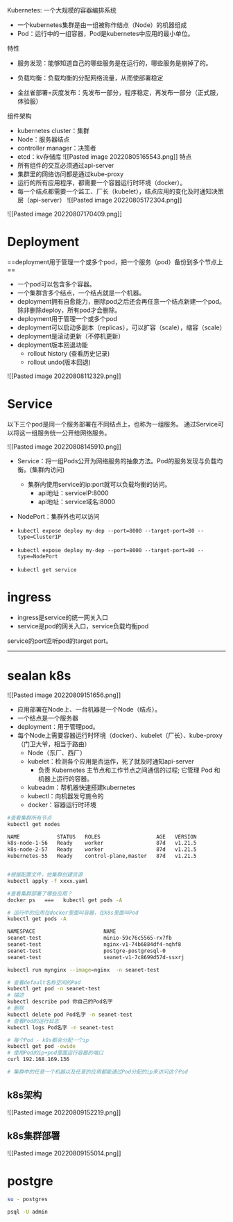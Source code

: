 
Kubernetes: 一个大规模的容器编排系统

- 一个kubernetes集群是由一组被称作结点（Node）的机器组成
- Pod：运行中的一组容器，Pod是kubernetes中应用的最小单位。

特性
- 服务发现：能够知道自己的哪些服务是在运行的，哪些服务是崩掉了的。
- 负载均衡：负载均衡的分配网络流量，从而使部署稳定


- 金丝雀部署=灰度发布：先发布一部分，程序稳定，再发布一部分（正式服，体验服）




组件架构
- kubernetes cluster：集群
- Node：服务器结点
- controller manager：决策者
- etcd：kv存储库
![[Pasted image 20220805165543.png]]
特点
- 所有组件的交互必须通过api-server
- 集群里的网络访问都是通过kube-proxy
- 运行的所有应用程序，都需要一个容器运行时环境（docker）。
- 每一个结点都需要一个监工、厂长（kubelet），结点应用的变化及时通知决策层（api-server）
![[Pasted image 20220805172304.png]]



![[Pasted image 20220807170409.png]]



# Deployment
==deployment用于管理一个或多个pod，把一个服务（pod）备份到多个节点上==

- 一个pod可以包含多个容器。
- 一个集群含多个结点，一个结点就是一个机器。
- deployment拥有自愈能力，删除pod之后还会再任意一个结点新建一个pod。除非删除deploy，所有pod才会删除。
- deployment用于管理一个或多个pod
- deployment可以启动多副本（replicas），可以扩容（scale），缩容（scale）
- deployment是滚动更新（不停机更新）
- deployment版本回退功能
	- rollout history (查看历史记录)
	- rollout undo(版本回退)

![[Pasted image 20220808112329.png]]

# Service
以下三个pod是同一个服务部署在不同结点上，也称为一组服务。
通过Service可以将这一组服务统一公开给网络服务。

![[Pasted image 20220808145910.png]]
- Service：将一组Pods公开为网络服务的抽象方法。Pod的服务发现与负载均衡。(集群内访问)
	- 集群内使用service的ip:port就可以负载均衡的访问。
		- api地址：serviceIP:8000
		- api地址：service域名:8000
- NodePort：集群外也可以访问

- `kubectl expose deploy my-dep --port=8000 --target-port=80 --type=ClusterIP`
- `kubectl expose deploy my-dep --port=8000 --target-port=80 --type=NodePort`
- `kubectl get service`



# ingress
- ingress是service的统一网关入口
- service是pod的网关入口，service负载均衡pod

service的port监听pod的target port。




-----------------------------
# sealan k8s
![[Pasted image 20220809151656.png]] 

- 应用部署在Node上、一台机器是一个Node（结点）。
- 一个结点是一个服务器
- deployment：用于管理pod。
- 每个Node上需要容器运行时环境（docker）、kubelet（厂长）、kube-proxy（门卫大爷，相当于路由）
	- Node（东厂、西厂）
	- kubelet：检测各个应用是否运作，死了就及时通知api-server 
		- 负责 Kubernetes 主节点和工作节点之间通信的过程; 它管理 Pod 和机器上运行的容器。
	- kubeadm：帮机器快速搭建kubernetes
	- kubectl：向机器发号施令的
	- docker：容器运行时环境


```bash
#查看集群所有节点
kubectl get nodes

NAME            STATUS   ROLES                  AGE   VERSION
k8s-node-1-56   Ready    worker                 87d   v1.21.5
k8s-node-2-57   Ready    worker                 87d   v1.21.5
kubernetes-55   Ready    control-plane,master   87d   v1.21.5


#根据配置文件，给集群创建资源
kubectl apply -f xxxx.yaml

#查看集群部署了哪些应用？
docker ps   ===   kubectl get pods -A

# 运行中的应用在docker里面叫容器，在k8s里面叫Pod
kubectl get pods -A

NAMESPACE                      NAME                                               READY   STATUS      RESTARTS   AGE
seanet-test                    minio-59c76c5565-rx7fb                             1/1     Running     0          24h
seanet-test                    nginx-v1-74b6884df4-nqhf8                          1/1     Running     0          6d3h
seanet-test                    postgre-postgresql-0                               1/1     Running     0          7d
seanet-test                    seanet-v1-7c8699d57d-ssxrj                         1/1     Running     0          5d2h


```



```bash
kubectl run mynginx --image=nginx  -n seanet-test

# 查看default名称空间的Pod
kubectl get pod -n seanet-test
# 描述
kubectl describe pod 你自己的Pod名字
# 删除
kubectl delete pod Pod名字 -n seanet-test
# 查看Pod的运行日志
kubectl logs Pod名字 -n seanet-test

# 每个Pod - k8s都会分配一个ip
kubectl get pod -owide
# 使用Pod的ip+pod里面运行容器的端口
curl 192.168.169.136

# 集群中的任意一个机器以及任意的应用都能通过Pod分配的ip来访问这个Pod
```





##  k8s架构
![[Pasted image 20220809152219.png]]


## k8s集群部署
![[Pasted image 20220809155014.png]]






# postgre
```bash
su - postgres

psql -U admin




```